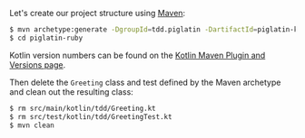 Let's create our project structure using [Maven](https://maven.apache.org/):

```sh
$ mvn archetype:generate -DgroupId=tdd.piglatin -DartifactId=piglatin-kotlin -Dversion=0.1-SNAPSHOT -DarchetypeGroupId=com.github.mhshams -DarchetypeArtifactId=kotlin-quickstart-archetype -DarchetypeVersion=0.1.0 -DkotlinVersion=1.0.0-beta-4584 -DinteractiveMode=false
$ cd piglatin-ruby
```

<div class="alert alert-info" role="alert">Kotlin version numbers can be found on the <a href="https://kotlinlang.org/docs/reference/using-maven.html#plugin-and-versions">Kotlin Maven Plugin and Versions page</a>.</div>

Then delete the `Greeting` class and test defined by the Maven archetype and clean out the resulting class:

```sh
$ rm src/main/kotlin/tdd/Greeting.kt
$ rm src/test/kotlin/tdd/GreetingTest.kt
$ mvn clean
```
